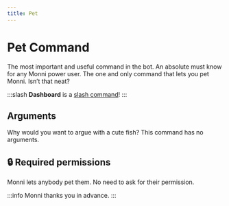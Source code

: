 ```yaml
---
title: Pet
---
```

# Pet Command

The most important and useful command in the bot. An absolute must know for any Monni power user. The one and only command that lets you pet Monni. Isn’t that neat?

:::slash
**Dashboard** is a [slash command](/commands/info/slash/)!
:::

## Arguments

Why would you want to argue with a cute fish? This command has no arguments.

## 🔒 Required permissions

Monni lets anybody pet them. No need to ask for their permission.

:::info
Monni thanks you in advance.
:::